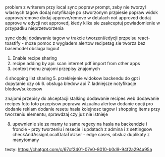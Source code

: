 problem z writerem przy local sync
popraw prompt, zeby nie tworzyl wlasnych tagow
dodaj notyfikacje po stworzonym przpiesie
popraw widok approve/remove
dodaj approve/remove w detalach not approved
dodaj approve w edycji not approved, kiedy klika sie zaakceptuj
powiadomienie w przypadku nieprzetworzenia

sync
dodaj dodawanie tagow w trakcie tworzeni/edycji przpeisu
react-toastify - moze pomoc z wygladem alertow
recipetag sie tworza bez basemodel
obsluga logout

1. Enable recipe sharing
2. recipe adding by api:
    scan
    internet
    pdf
    import from other apps
3. context menu
    znajomi
    przepisy znajomych
    
4 shopping list sharing
5. przeklejenie widokow backendu do gpt i dopytanie czy ok
6. obsluga bledow api
7. ladniejsze notyfikacje bledow/sukcesow

znajomi
przepisy do akceptacji
stalking
dodawanie recipes web
dodawanie recipes foto
foto przepisow
poprawa wizualna alertow
dodanie opcji pro
dodanie reklam
dodanie resetu hasla
kolejnosc tagow i shopping items
przy tworzeniu elementu, sprawdzaj czy juz nie istnieje


8. upewnienie sie ze mamy te same regexy na hasla na backendzie i froncie - przy tworzeniu i resecie i updatach z admina i z settingsow
checkAndAssignLocalDataToUser - edge cases, obsluz duplikaty z manytomany

testy:
https://chatgpt.com/c/67cf2401-07e0-8010-b0d9-94f2a294a95a
